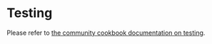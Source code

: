 # Testing

Please refer to [the community cookbook documentation on testing](https://github.com/chef-cookbooks/community_cookbook_documentation/blob/master/TESTING.MD).